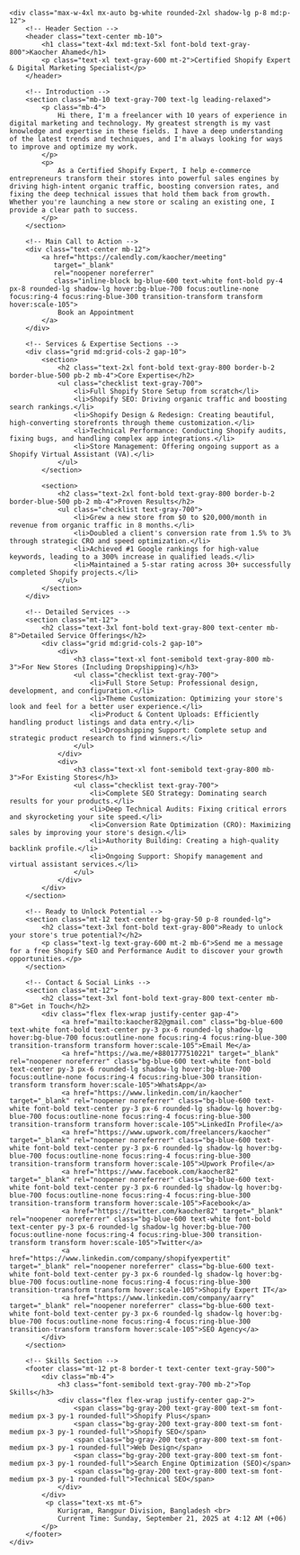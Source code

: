 
<body class="bg-gray-100 py-12 px-4 sm:px-6 lg:px-8">

    <div class="max-w-4xl mx-auto bg-white rounded-2xl shadow-lg p-8 md:p-12">
        <!-- Header Section -->
        <header class="text-center mb-10">
            <h1 class="text-4xl md:text-5xl font-bold text-gray-800">Kaocher Ahamed</h1>
            <p class="text-xl text-gray-600 mt-2">Certified Shopify Expert & Digital Marketing Specialist</p>
        </header>

        <!-- Introduction -->
        <section class="mb-10 text-gray-700 text-lg leading-relaxed">
            <p class="mb-4">
                Hi there, I'm a freelancer with 10 years of experience in digital marketing and technology. My greatest strength is my vast knowledge and expertise in these fields. I have a deep understanding of the latest trends and techniques, and I'm always looking for ways to improve and optimize my work.
            </p>
            <p>
                As a Certified Shopify Expert, I help e-commerce entrepreneurs transform their stores into powerful sales engines by driving high-intent organic traffic, boosting conversion rates, and fixing the deep technical issues that hold them back from growth. Whether you're launching a new store or scaling an existing one, I provide a clear path to success.
            </p>
        </section>

        <!-- Main Call to Action -->
        <div class="text-center mb-12">
            <a href="https://calendly.com/kaocher/meeting" 
               target="_blank" 
               rel="noopener noreferrer"
               class="inline-block bg-blue-600 text-white font-bold py-4 px-8 rounded-lg shadow-lg hover:bg-blue-700 focus:outline-none focus:ring-4 focus:ring-blue-300 transition-transform transform hover:scale-105">
                Book an Appointment
            </a>
        </div>

        <!-- Services & Expertise Sections -->
        <div class="grid md:grid-cols-2 gap-10">
            <section>
                <h2 class="text-2xl font-bold text-gray-800 border-b-2 border-blue-500 pb-2 mb-4">Core Expertise</h2>
                <ul class="checklist text-gray-700">
                    <li>Full Shopify Store Setup from scratch</li>
                    <li>Shopify SEO: Driving organic traffic and boosting search rankings.</li>
                    <li>Shopify Design & Redesign: Creating beautiful, high-converting storefronts through theme customization.</li>
                    <li>Technical Performance: Conducting Shopify audits, fixing bugs, and handling complex app integrations.</li>
                    <li>Store Management: Offering ongoing support as a Shopify Virtual Assistant (VA).</li>
                </ul>
            </section>
            
            <section>
                <h2 class="text-2xl font-bold text-gray-800 border-b-2 border-blue-500 pb-2 mb-4">Proven Results</h2>
                <ul class="checklist text-gray-700">
                    <li>Grew a new store from $0 to $20,000/month in revenue from organic traffic in 8 months.</li>
                    <li>Doubled a client's conversion rate from 1.5% to 3% through strategic CRO and speed optimization.</li>
                    <li>Achieved #1 Google rankings for high-value keywords, leading to a 300% increase in qualified leads.</li>
                    <li>Maintained a 5-star rating across 30+ successfully completed Shopify projects.</li>
                </ul>
            </section>
        </div>

        <!-- Detailed Services -->
        <section class="mt-12">
            <h2 class="text-3xl font-bold text-gray-800 text-center mb-8">Detailed Service Offerings</h2>
            <div class="grid md:grid-cols-2 gap-10">
                <div>
                    <h3 class="text-xl font-semibold text-gray-800 mb-3">For New Stores (Including Dropshipping)</h3>
                    <ul class="checklist text-gray-700">
                        <li>Full Store Setup: Professional design, development, and configuration.</li>
                        <li>Theme Customization: Optimizing your store's look and feel for a better user experience.</li>
                        <li>Product & Content Uploads: Efficiently handling product listings and data entry.</li>
                        <li>Dropshipping Support: Complete setup and strategic product research to find winners.</li>
                    </ul>
                </div>
                <div>
                    <h3 class="text-xl font-semibold text-gray-800 mb-3">For Existing Stores</h3>
                    <ul class="checklist text-gray-700">
                        <li>Complete SEO Strategy: Dominating search results for your products.</li>
                        <li>Deep Technical Audits: Fixing critical errors and skyrocketing your site speed.</li>
                        <li>Conversion Rate Optimization (CRO): Maximizing sales by improving your store's design.</li>
                        <li>Authority Building: Creating a high-quality backlink profile.</li>
                        <li>Ongoing Support: Shopify management and virtual assistant services.</li>
                    </ul>
                </div>
            </div>
        </section>

        <!-- Ready to Unlock Potential -->
        <section class="mt-12 text-center bg-gray-50 p-8 rounded-lg">
            <h2 class="text-3xl font-bold text-gray-800">Ready to unlock your store's true potential?</h2>
            <p class="text-lg text-gray-600 mt-2 mb-6">Send me a message for a free Shopify SEO and Performance Audit to discover your growth opportunities.</p>
        </section>
        
        <!-- Contact & Social Links -->
        <section class="mt-12">
            <h2 class="text-3xl font-bold text-gray-800 text-center mb-8">Get in Touch</h2>
            <div class="flex flex-wrap justify-center gap-4">
                 <a href="mailto:kaocher82@gmail.com" class="bg-blue-600 text-white font-bold text-center py-3 px-6 rounded-lg shadow-lg hover:bg-blue-700 focus:outline-none focus:ring-4 focus:ring-blue-300 transition-transform transform hover:scale-105">Email Me</a>
                 <a href="https://wa.me/+8801777510221" target="_blank" rel="noopener noreferrer" class="bg-blue-600 text-white font-bold text-center py-3 px-6 rounded-lg shadow-lg hover:bg-blue-700 focus:outline-none focus:ring-4 focus:ring-blue-300 transition-transform transform hover:scale-105">WhatsApp</a>
                 <a href="https://www.linkedin.com/in/kaocher" target="_blank" rel="noopener noreferrer" class="bg-blue-600 text-white font-bold text-center py-3 px-6 rounded-lg shadow-lg hover:bg-blue-700 focus:outline-none focus:ring-4 focus:ring-blue-300 transition-transform transform hover:scale-105">LinkedIn Profile</a>
                 <a href="https://www.upwork.com/freelancers/kaocher" target="_blank" rel="noopener noreferrer" class="bg-blue-600 text-white font-bold text-center py-3 px-6 rounded-lg shadow-lg hover:bg-blue-700 focus:outline-none focus:ring-4 focus:ring-blue-300 transition-transform transform hover:scale-105">Upwork Profile</a>
                 <a href="https://www.facebook.com/kaocher82" target="_blank" rel="noopener noreferrer" class="bg-blue-600 text-white font-bold text-center py-3 px-6 rounded-lg shadow-lg hover:bg-blue-700 focus:outline-none focus:ring-4 focus:ring-blue-300 transition-transform transform hover:scale-105">Facebook</a>
                 <a href="https://twitter.com/kaocher82" target="_blank" rel="noopener noreferrer" class="bg-blue-600 text-white font-bold text-center py-3 px-6 rounded-lg shadow-lg hover:bg-blue-700 focus:outline-none focus:ring-4 focus:ring-blue-300 transition-transform transform hover:scale-105">Twitter</a>
                 <a href="https://www.linkedin.com/company/shopifyexpertit" target="_blank" rel="noopener noreferrer" class="bg-blue-600 text-white font-bold text-center py-3 px-6 rounded-lg shadow-lg hover:bg-blue-700 focus:outline-none focus:ring-4 focus:ring-blue-300 transition-transform transform hover:scale-105">Shopify Expert IT</a>
                 <a href="https://www.linkedin.com/company/aarry" target="_blank" rel="noopener noreferrer" class="bg-blue-600 text-white font-bold text-center py-3 px-6 rounded-lg shadow-lg hover:bg-blue-700 focus:outline-none focus:ring-4 focus:ring-blue-300 transition-transform transform hover:scale-105">SEO Agency</a>
            </div>
        </section>

        <!-- Skills Section -->
        <footer class="mt-12 pt-8 border-t text-center text-gray-500">
            <div class="mb-4">
                <h3 class="font-semibold text-gray-700 mb-2">Top Skills</h3>
                <div class="flex flex-wrap justify-center gap-2">
                    <span class="bg-gray-200 text-gray-800 text-sm font-medium px-3 py-1 rounded-full">Shopify Plus</span>
                    <span class="bg-gray-200 text-gray-800 text-sm font-medium px-3 py-1 rounded-full">Shopify SEO</span>
                    <span class="bg-gray-200 text-gray-800 text-sm font-medium px-3 py-1 rounded-full">Web Design</span>
                    <span class="bg-gray-200 text-gray-800 text-sm font-medium px-3 py-1 rounded-full">Search Engine Optimization (SEO)</span>
                    <span class="bg-gray-200 text-gray-800 text-sm font-medium px-3 py-1 rounded-full">Technical SEO</span>
                </div>
            </div>
             <p class="text-xs mt-6">
                Kurigram, Rangpur Division, Bangladesh <br>
                Current Time: Sunday, September 21, 2025 at 4:12 AM (+06)
            </p>
        </footer>
    </div>

</body>

